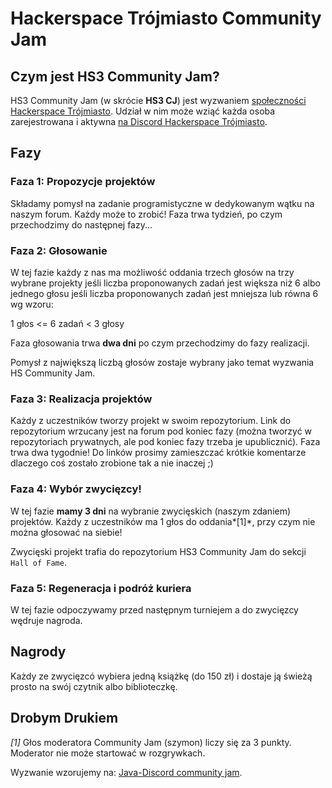 # Hackerspace Trójmiasto Community Jam



## Czym jest HS3 Community Jam?

HS3 Community Jam (w skrócie **HS3 CJ**) jest wyzwaniem [społeczności Hackerspace Trójmiasto](https://discord.com/channels/762566311930101761/782982687266177027/782986420364247050). Udział w nim może wziąć każda osoba zarejestrowana i aktywna [na Discord Hackerspace Trójmiasto](https://discord.gg/C7b4JNvw3a).

## Fazy

### Faza 1: Propozycje projektów

Składamy pomysł na zadanie programistyczne w dedykowanym wątku na naszym forum. Każdy może to zrobić! Faza trwa tydzień, po czym przechodzimy do następnej fazy...

### Faza 2: Głosowanie

W tej fazie każdy z nas ma możliwość oddania trzech głosów na trzy wybrane projekty jeśli liczba proponowanych zadań jest większa niż 6 albo jednego głosu jeśli liczba proponowanych zadań jest mniejsza lub równa 6 wg wzoru:

1 głos <= 6 zadań < 3 głosy

Faza głosowania trwa **dwa dni** po czym przechodzimy do fazy realizacji.

Pomysł z największą liczbą głosów zostaje wybrany jako temat wyzwania HS Community Jam.

### Faza 3: Realizacja projektów

Każdy z uczestników tworzy projekt w swoim repozytorium. Link do repozytorium wrzucany jest na forum pod koniec fazy (można tworzyć w repozytoriach prywatnych, ale pod koniec fazy trzeba je upublicznić). Faza trwa dwa tygodnie! Do linków prosimy zamieszczać krótkie komentarze dlaczego coś zostało zrobione tak a nie inaczej ;)

### Faza 4: Wybór zwycięzcy!

W tej fazie **mamy 3 dni** na wybranie zwycięskich (naszym zdaniem) projektów. Każdy z uczestników ma 1 głos do oddania*[1]*, przy czym nie można głosować na siebie!

Zwycięski projekt trafia do repozytorium HS3 Community Jam do sekcji `Hall of Fame`.

### Faza 5: Regeneracja i podróż kuriera

W tej fazie odpoczywamy przed następnym turniejem a do zwycięzcy wędruje nagroda.

## Nagrody

Każdy ze zwycięzcó wybiera jedną książkę (do 150 zł) i dostaje ją świeżą prosto na swój czytnik albo biblioteczkę.

## Drobym Drukiem

*[1]* Głos moderatora Community Jam (szymon) liczy się za 3 punkty. Moderator nie może startować w rozgrywkach.

Wyzwanie wzorujemy na: [Java-Discord community jam](https://github.com/Java-Discord/community-jam).
